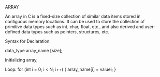 ARRAY

An array in C is a fixed-size collection of similar data items stored in contiguous memory locations.
It can be used to store the collection of primitive data types 
such as int, char, float, etc., and also derived and user-defined data types such as pointers, structures, etc.

Syntax for Declaration

data_type array_name [size];
   
Initializing array,

Loop:
for (int i = 0; i < N; i++) {
    array_name[i] = valuei;
}
